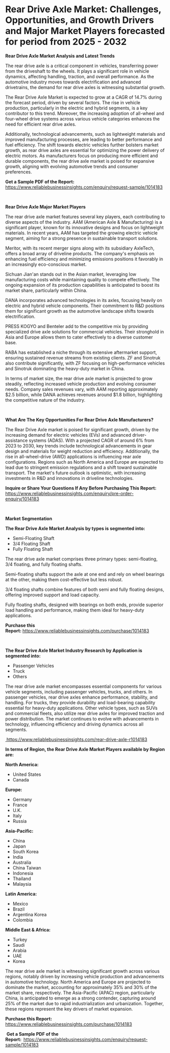 <p><h1>Rear Drive Axle Market: Challenges, Opportunities, and Growth Drivers and Major Market Players forecasted for period from 2025 - 2032</h1></p><p><strong>Rear Drive Axle Market Analysis and Latest Trends</strong></p>
<p><p>The rear drive axle is a critical component in vehicles, transferring power from the driveshaft to the wheels. It plays a significant role in vehicle dynamics, affecting handling, traction, and overall performance. As the automotive industry moves towards electrification and advanced drivetrains, the demand for rear drive axles is witnessing substantial growth.</p><p>The Rear Drive Axle Market is expected to grow at a CAGR of 14.7% during the forecast period, driven by several factors. The rise in vehicle production, particularly in the electric and hybrid segments, is a key contributor to this trend. Moreover, the increasing adoption of all-wheel and four-wheel drive systems across various vehicle categories enhances the need for efficient rear drive axles. </p><p>Additionally, technological advancements, such as lightweight materials and improved manufacturing processes, are leading to better performance and fuel efficiency. The shift towards electric vehicles further bolsters market growth, as rear drive axles are essential for optimizing the power delivery of electric motors. As manufacturers focus on producing more efficient and durable components, the rear drive axle market is poised for expansive growth, aligning with evolving automotive trends and consumer preferences.</p></p>
<p><strong>Get a Sample PDF of the Report:&nbsp;</strong> <a href="https://www.reliablebusinessinsights.com/enquiry/request-sample/1014183?utm_campaign=2306&utm_medium=2&utm_source=Github&utm_content=ia&utm_term=17042025&utm_id=rear-drive-axle">https://www.reliablebusinessinsights.com/enquiry/request-sample/1014183</a></p>
<p>&nbsp;</p>
<p><strong>Rear Drive Axle Major Market Players</strong></p>
<p><p>The rear drive axle market features several key players, each contributing to diverse aspects of the industry. AAM (American Axle & Manufacturing) is a significant player, known for its innovative designs and focus on lightweight materials. In recent years, AAM has targeted the growing electric vehicle segment, aiming for a strong presence in sustainable transport solutions. </p><p>Meritor, with its recent merger signs along with its subsidiary AxleTech, offers a broad array of driveline products. The company's emphasis on enhancing fuel efficiency and minimizing emissions positions it favorably in an increasingly eco-conscious market.</p><p>Sichuan Jian'an stands out in the Asian market, leveraging low manufacturing costs while maintaining quality to compete effectively. The ongoing expansion of its production capabilities is anticipated to boost its market share, particularly within China.</p><p>DANA incorporates advanced technologies in its axles, focusing heavily on electric and hybrid vehicle components. Their commitment to R&D positions them for significant growth as the automotive landscape shifts towards electrification.</p><p>PRESS KOGYO and Benteler add to the competitive mix by providing specialized drive axle solutions for commercial vehicles. Their stronghold in Asia and Europe allows them to cater effectively to a diverse customer base.</p><p>RABA has established a niche through its extensive aftermarket support, ensuring sustained revenue streams from existing clients. ZF and Sinotruk also contribute significantly, with ZF focusing on high-performance vehicles and Sinotruk dominating the heavy-duty market in China.</p><p>In terms of market size, the rear drive axle market is projected to grow steadily, reflecting increased vehicle production and evolving consumer needs. Company sales revenues vary, with AAM reporting approximately $2.5 billion, while DANA achieves revenues around $1.8 billion, highlighting the competitive nature of the industry.</p></p>
<p>&nbsp;</p>
<p><strong>What Are The Key Opportunities For Rear Drive Axle Manufacturers?</strong></p>
<p><p>The Rear Drive Axle market is poised for significant growth, driven by the increasing demand for electric vehicles (EVs) and advanced driver-assistance systems (ADAS). With a projected CAGR of around 6% from 2023 to 2030, key trends include technological advancements in gear design and materials for weight reduction and efficiency. Additionally, the rise in all-wheel-drive (AWD) applications is influencing rear axle configurations. Regions such as North America and Europe are expected to lead due to stringent emission regulations and a shift toward sustainable transport. The market's future outlook is optimistic, with increasing investments in R&D and innovations in driveline technologies.</p></p>
<p><strong>Inquire or Share Your Questions If Any Before Purchasing This Report:</strong> <a href="https://www.reliablebusinessinsights.com/enquiry/pre-order-enquiry/1014183?utm_campaign=2306&utm_medium=2&utm_source=Github&utm_content=ia&utm_term=17042025&utm_id=rear-drive-axle">https://www.reliablebusinessinsights.com/enquiry/pre-order-enquiry/1014183</a></p>
<p>&nbsp;</p>
<p><strong>Market Segmentation</strong></p>
<p><strong>The Rear Drive Axle Market Analysis by types is segmented into:</strong></p>
<p><ul><li>Semi-Floating Shaft</li><li>3/4 Floating Shaft</li><li>Fully Floating Shaft</li></ul></p>
<p><p>The rear drive axle market comprises three primary types: semi-floating, 3/4 floating, and fully floating shafts. </p><p>Semi-floating shafts support the axle at one end and rely on wheel bearings at the other, making them cost-effective but less robust. </p><p>3/4 floating shafts combine features of both semi and fully floating designs, offering improved support and load capacity. </p><p>Fully floating shafts, designed with bearings on both ends, provide superior load handling and performance, making them ideal for heavy-duty applications.</p></p>
<p><strong>Purchase this Report:&nbsp;</strong><a href="https://www.reliablebusinessinsights.com/purchase/1014183?utm_campaign=2306&utm_medium=2&utm_source=Github&utm_content=ia&utm_term=17042025&utm_id=rear-drive-axle">https://www.reliablebusinessinsights.com/purchase/1014183</a></p>
<p>&nbsp;</p>
<p><strong>The Rear Drive Axle Market Industry Research by Application is segmented into:</strong></p>
<p><ul><li>Passenger Vehicles</li><li>Truck</li><li>Others</li></ul></p>
<p><p>The rear drive axle market encompasses essential components for various vehicle segments, including passenger vehicles, trucks, and others. In passenger vehicles, rear drive axles enhance performance, stability, and handling. For trucks, they provide durability and load-bearing capability essential for heavy-duty applications. Other vehicle types, such as SUVs and commercial fleets, also utilize rear drive axles for improved traction and power distribution. The market continues to evolve with advancements in technology, influencing efficiency and driving dynamics across all segments.</p></p>
<p><a href="https://www.reliablebusinessinsights.com/rear-drive-axle-r1014183?utm_campaign=2306&utm_medium=2&utm_source=Github&utm_content=ia&utm_term=17042025&utm_id=rear-drive-axle">&nbsp;https://www.reliablebusinessinsights.com/rear-drive-axle-r1014183</a></p>
<p><strong>In terms of Region, the Rear Drive Axle Market Players available by Region are:</strong></p>
<p>
    <p> <strong> North America: </strong>
        <ul>
            <li>United States</li>
            <li>Canada</li>
        </ul>
        </p> 
    <p> <strong> Europe: </strong>
        <ul>
            <li>Germany</li>
            <li>France</li>
            <li>U.K.</li>
            <li>Italy</li>
            <li>Russia</li>
        </ul>
        </p> 
    <p> <strong> Asia-Pacific: </strong>
        <ul>
            <li>China</li>
            <li>Japan</li>
            <li>South Korea</li>
            <li>India</li>
            <li>Australia</li>
            <li>China Taiwan</li>
            <li>Indonesia</li>
            <li>Thailand</li>
            <li>Malaysia</li>
        </ul>
        </p> 
    <p> <strong> Latin America: </strong>
        <ul>
            <li>Mexico</li>
            <li>Brazil</li>
            <li>Argentina Korea</li>
            <li>Colombia</li>
        </ul>
        </p> 
    <p> <strong> Middle East & Africa: </strong>
        <ul>
            <li>Turkey</li>
            <li>Saudi</li>
            <li>Arabia</li>
            <li>UAE</li>
            <li>Korea</li>
        </ul>
    </p>
    </p>
<p><p>The rear drive axle market is witnessing significant growth across various regions, notably driven by increasing vehicle production and advancements in automotive technology. North America and Europe are projected to dominate the market, accounting for approximately 35% and 30% of the market share, respectively. The Asia-Pacific (APAC) region, particularly China, is anticipated to emerge as a strong contender, capturing around 25% of the market due to rapid industrialization and urbanization. Together, these regions represent the key drivers of market expansion.</p></p>
<p><strong>Purchase this Report: </strong><a href="https://www.reliablebusinessinsights.com/purchase/1014183?utm_campaign=2306&utm_medium=2&utm_source=Github&utm_content=ia&utm_term=17042025&utm_id=rear-drive-axle">https://www.reliablebusinessinsights.com/purchase/1014183</a></p>
<p>&nbsp;<strong>Get a Sample PDF of the Report:&nbsp;&nbsp;</strong><a href="https://www.reliablebusinessinsights.com/enquiry/request-sample/1014183?utm_campaign=2306&utm_medium=2&utm_source=Github&utm_content=ia&utm_term=17042025&utm_id=rear-drive-axle">https://www.reliablebusinessinsights.com/enquiry/request-sample/1014183</a></p>
<p><strong></strong></p>
<p><p></p><p></p><p></p></p>